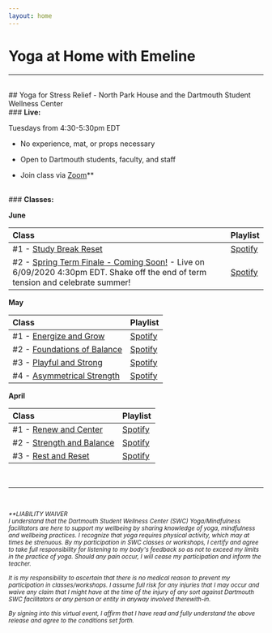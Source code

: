 ```yaml
---
layout: home
---
```

# Yoga at Home with Emeline

---
<br/>
## Yoga for Stress Relief - North Park House and the Dartmouth Student Wellness Center
<br/>
### <strong>Live:</strong>

Tuesdays from 4:30-5:30pm EDT

- No experience, mat, or props necessary

- Open to Dartmouth students, faculty, and staff

- Join class via [Zoom](https://dartmouth.zoom.us/j/757625459/)**

<br/>
### <strong>Classes:</strong>

<strong>June</strong>

| Class         |Playlist |
|:------------- |:-------------|
| #1 - [Study Break Reset](https://dartmouth.zoom.us/rec/share/z-0yIrO3rm5LUpXv9Eb5BLx9Qdjaeaa8hCMa-aEMxE6tiAeuiqapYPlCsnvoDJKi) |  [Spotify](https://open.spotify.com/playlist/4z4BsycUOc8GjgjKmytCKe?si=AcylkFxZRQmdKYoxEzFriQ)   |
| #2 - [Spring Term Finale - Coming Soon!](https://dartmouth.zoom.us/j/757625459/) - Live on 6/09/2020 4:30pm EDT. Shake off the end of term tension and celebrate summer! |  [Spotify](https://open.spotify.com/playlist/2raXlGz9MhNKIDjV9yzTHc?si=W78LosLfS-GVF_ucbAkieA)    |

<strong>May</strong>

| Class         |Playlist |
|:------------- |:-------------|
| #1 - [Energize and Grow](https://dartmouth.zoom.us/rec/share/6e0qdJbvyzhOYIXL0wacXKc4WbTKX6a8gXAZrPYJmh0-GPkWMmgqFChBuKPIK0kw)      | [Spotify](https://open.spotify.com/playlist/3y52hWEOUgObBKbGFV6m40?si=TqeBb2qQRvmtipo2fdyZ5A) | 
| #2 - [Foundations of Balance](https://dartmouth.zoom.us/rec/share/u5JMPqCz539Lb9L_sHvzfacFRK_peaa81ylL8vZfmRvJV_-5l7rvTPthJ56TpDRa)      | [Spotify](https://open.spotify.com/playlist/5n77zubagrCVy6WPqyAatf?si=zi8eCd9VQ7a6ICWeuyt5-A)      | 
| #3 - [Playful and Strong](https://dartmouth.zoom.us/rec/share/ytdrCun-yFlOWYn1xmDhAJYuFI7rT6a8gyYf_KdZn9Nl0nGKzR4sMn7-SsavoyA)  | [Spotify](https://open.spotify.com/playlist/2cOqkSL9Z6miFCQ2lLC9EY?si=aResM8pjSv6qZSisTGjp_w)      |
| #4 - [Asymmetrical Strength](https://dartmouth.zoom.us/rec/share/7-JEApCo6EJIYNLzskjeUKcbMp70eaa81yMeqKULnhuwVrTpBtsZ0Feo7WXQA3E)   | [Spotify](https://open.spotify.com/playlist/2HYGqdLMgh96s90THPCHPb?si=nBu61SVoQV-PX0pFoCa48A)    |

<strong>April</strong>

| Class         |Playlist |
|:------------- |:-------------|
| #1 - [Renew and Center](https://dartmouth.zoom.us/rec/share/_OB4DvLpxyRJYpHJ60GPfJccTqXjeaa8hCRP-fAMykp1omfyuNvhAbBZKI8kKpoh)      | [Spotify](https://open.spotify.com/playlist/5MwNc7J0yVB2AMRMhpk637?si=O-gGO9TxS4q3on-M97uqfw) | 
| #2 - [Strength and Balance](https://dartmouth.zoom.us/rec/share/-ZUpDenyxkxOHdbz6nj8eKEvQYH3eaa81CFI-6demU_L2jLOMvbVrvH3XA8iUqYi)      | [Spotify](https://open.spotify.com/playlist/2HCdSoVTvBr1f1JgNXv6vh?si=c2NJtMM7TJOZ4RH08UnOIQ)      | 
| #3 - [Rest and Reset](https://dartmouth.zoom.us/rec/share/7vxECb7J031Of6vzxmzgW6E5G4HJaaa81ylKrvNZmhv5maM_GWmRUWNUNAVdEEw9) |   [Spotify](https://open.spotify.com/playlist/4z4BsycUOc8GjgjKmytCKe?si=EOMr3jk1RUGYSMNzJ0CyWw)      |


<br/>

---

<br/>
  
<sub><em>**LIABILITY WAIVER  
I understand that the Dartmouth Student Wellness Center (SWC) Yoga/Mindfulness facilitators are here to support my wellbeing by sharing knowledge of yoga, mindfulness and wellbeing practices. I recognize that yoga requires physical activity, which may at times be strenuous. By my participation in SWC classes or workshops, I certify and agree to take full responsibility for listening to my body's feedback so as not to exceed my limits in the practice of yoga. Should any pain occur, I will cease my participation and inform the teacher.  </em></sub>
  
<sub><em>It is my responsibility to ascertain that there is no medical reason to prevent my participation in classes/workshops. I assume full risk for any injuries that I may occur and waive any claim that I might have at the time of the injury of any sort against Dartmouth SWC facilitators or any person or entity in anyway involved therewith-in.  </em></sub>
  
<sub><em>By signing into this virtual event, I affirm that I have read and fully understand the above release and agree to the conditions set forth.</em></sub>

